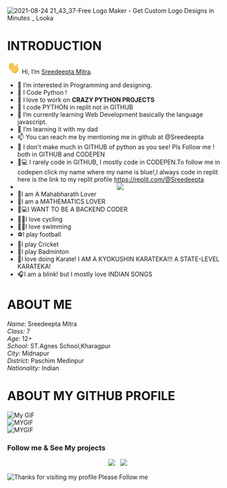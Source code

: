 ![2021-08-24 21_43_37-Free Logo Maker - Get Custom Logo Designs in Minutes _ Looka](https://user-images.githubusercontent.com/78677605/130652382-041b3b29-721f-448e-9d18-aa86213b825d.png)

<!--![My Image](swastik.png)-->

# INTRODUCTION
<img src="https://github.com/mahtamun-hoque-fahim/server/blob/main/icon server/animated icons/hand.gif" width="30px"> Hi, I’m [Sreedeepta Mitra](https://codepen.io/sreedeepta).
- 👀 I’m interested in Programming and designing.
- 🐍 I Code Python !
- 🐍 I love to work on **CRAZY PYTHON PROJECTS**
- 🐍 I code PYTHON in replit not in GITHUB
- 🌱 I’m currently learning Web Development basically the language javascript.
- 💞️ I’m learning it with my dad
- 📫 You can reach me by mentioning me in github at @Sreedeepta
- 🤠 I don't make much in GITHUB of python as you see! Pls Follow me ! both in GITHUB and CODEPEN 
- 👩💻 I rarely code in GITHUB, I mostly code in CODEPEN.To follow me in codepen click my name where my name is blue!,I always code in replit here is the link to my replit               profile         https://replit.com/@Sreedeepta
- <img width="250" align='right' src="https://raw.githubusercontent.com/abhisheknaiidu/abhisheknaiidu/master/code.gif">
- 📖I am A Mahabharath Lover
- 🔢I am a MATHEMATICS LOVER
- 👩💻I WANT TO BE A BACKEND CODER
- 🚴‍♀️I love cycling
- 🏊‍♀️I love swimming
- ⚽I play football
- 🏏I play Cricket
- 🏸I play Badminton
- 🥋I love doing Karate! I AM A KYOKUSHIN KARATEKA!!! A STATE-LEVEL KARATEKA!
- 🎧I am a blink! but I mostly love INDIAN SONGS

# ABOUT ME
*Name:* Sreedeepta Mitra<br/>
*Class:* 7<br/>
*Age:* 12+<br/>
*School:* ST.Agnes School,Kharagpur<br/>
*City:* Midnapur<br/>
*District:* Paschim Medinpur<br/>
*Nationality:* Indian<br/>



# ABOUT MY GITHUB PROFILE
![My GIF](https://github-readme-stats.vercel.app/api?username=Sreedeepta&show_icons=true&count_private=true&theme=dark)<br>
![MYGIF](https://github-readme-stats.vercel.app/api/top-langs/?username=Sreedeepta&theme=gruvbox&count_private=true&custom_title=Top%20Languages)<br>
![MYGIF](https://github-profile-trophy.vercel.app/?username=Sreedeepta&theme=gruvbox)<br>




<h3>Follow me & See My projects</h3>

<p align="center">  
&nbsp; <a href="https://codepen.io/sreedeepta" target="_blank" rel="noopener noreferrer"><img src="https://blog.codepen.io/wp-content/uploads/2012/06/Button-Fill-Black-Large.png" width="50" /></a>  
&nbsp; <a href="https://replit.com/@Sreedeepta" target="_blank" rel="noopener noreferrer"><img src="https://upload.wikimedia.org/wikipedia/commons/thumb/b/b2/Repl.it_logo.svg/1200px-Repl.it_logo.svg.png" width="50" /></a>

</p>


<img height="120" alt="Thanks for visiting my profile Please Follow me" width="100%" src="https://github.com/dibyendu415/dibyendu415/blob/master/marquee.svg" />


<!--# SOME OF MY REPOSITORIES
- personality quiz--


